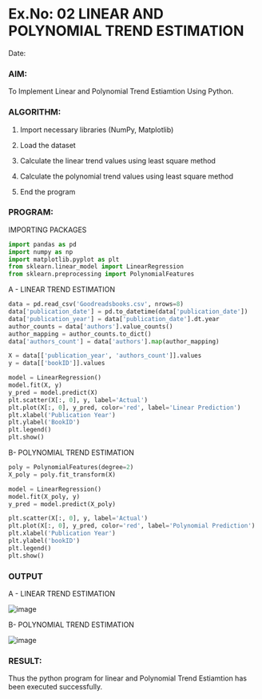 # Ex.No: 02 LINEAR AND POLYNOMIAL TREND ESTIMATION
Date:

### AIM:
To Implement Linear and Polynomial Trend Estiamtion Using Python.

### ALGORITHM:
1. Import necessary libraries (NumPy, Matplotlib)

2. Load the dataset

3. Calculate the linear trend values using least square method

4. Calculate the polynomial trend values using least square method

5. End the program

### PROGRAM:

IMPORTING PACKAGES
```python
import pandas as pd
import numpy as np
import matplotlib.pyplot as plt
from sklearn.linear_model import LinearRegression
from sklearn.preprocessing import PolynomialFeatures
```

A - LINEAR TREND ESTIMATION
```python
data = pd.read_csv('Goodreadsbooks.csv', nrows=8)
data['publication_date'] = pd.to_datetime(data['publication_date'])
data['publication_year'] = data['publication_date'].dt.year
author_counts = data['authors'].value_counts()
author_mapping = author_counts.to_dict()
data['authors_count'] = data['authors'].map(author_mapping)

X = data[['publication_year', 'authors_count']].values
y = data[['bookID']].values

model = LinearRegression()
model.fit(X, y)
y_pred = model.predict(X)
plt.scatter(X[:, 0], y, label='Actual')
plt.plot(X[:, 0], y_pred, color='red', label='Linear Prediction')
plt.xlabel('Publication Year')
plt.ylabel('BookID')
plt.legend()
plt.show()
```
B- POLYNOMIAL TREND ESTIMATION
```python
poly = PolynomialFeatures(degree=2) 
X_poly = poly.fit_transform(X)

model = LinearRegression()
model.fit(X_poly, y)
y_pred = model.predict(X_poly)

plt.scatter(X[:, 0], y, label='Actual')
plt.plot(X[:, 0], y_pred, color='red', label='Polynomial Prediction')
plt.xlabel('Publication Year')
plt.ylabel('bookID')
plt.legend()
plt.show()
```
### OUTPUT

A - LINEAR TREND ESTIMATION

![image](https://github.com/user-attachments/assets/63e00113-4af6-4098-9d7f-04c730a506bc)

B- POLYNOMIAL TREND ESTIMATION

![image](https://github.com/user-attachments/assets/b4fe4eaa-048d-4d8c-aacc-7204436b258e)

### RESULT:
Thus the python program for linear and Polynomial Trend Estiamtion has been executed successfully.
